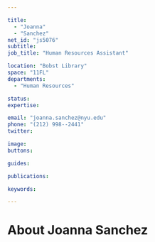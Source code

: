 ```yaml
---

title:
  - "Joanna"
  - "Sanchez"
net_id: "js5076"
subtitle: 
job_title: "Human Resources Assistant"

location: "Bobst Library"
space: "11FL"
departments:
  - "Human Resources"

status: 
expertise:

email: "joanna.sanchez@nyu.edu"
phone: "(212) 998--2441"
twitter: 

image: 
buttons:

guides:

publications:

keywords:

---
```


# About Joanna Sanchez


